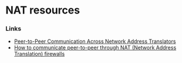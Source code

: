 # NAT resources



### Links
- [Peer-to-Peer Communication Across Network Address Translators](http://www.brynosaurus.com/pub/net/p2pnat/)
- [How to communicate peer-to-peer through NAT (Network Address Translation) firewalls](http://www.mindcontrol.org/~hplus/nat-punch.html)
